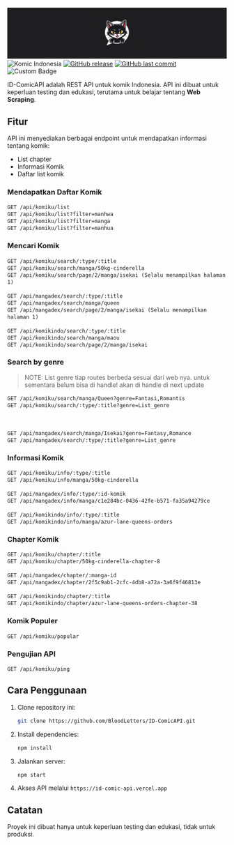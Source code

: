 <img src="./assets/banner.png"></img>
![Komic Indonesia](https://img.shields.io/badge/Komik-Indonesia-green?style=flat-square&color=green&labelColor=cray)
[![GitHub release](https://img.shields.io/github/v/release/BloodLetters/ID-ComicAPI.svg)](https://github.com/BloodLetters/ID-ComicAPI/releases)
[![GitHub last commit](https://img.shields.io/github/last-commit/BloodLetters/ID-ComicAPI.svg)](https://github.com/BloodLetters/ID-ComicAPI/commits/main)
![Custom Badge](https://img.shields.io/badge/Status-Active-brightgreen)

ID-ComicAPI adalah REST API untuk komik Indonesia. API ini dibuat untuk keperluan testing dan edukasi, terutama untuk belajar tentang **Web Scraping**.

## Fitur
API ini menyediakan berbagai endpoint untuk mendapatkan informasi tentang komik:
- List chapter
- Informasi Komik
- Daftar list komik

### Mendapatkan Daftar Komik
```http
GET /api/komiku/list
GET /api/komiku/list?filter=manhwa
GET /api/komiku/list?filter=manga
GET /api/komiku/list?filter=manhua
```

### Mencari Komik
```http
GET /api/komiku/search/:type/:title
GET /api/komiku/search/manga/50kg-cinderella
GET /api/komiku/search/page/2/manga/isekai (Selalu menampilkan halaman 1)

GET /api/mangadex/search/:type/:title
GET /api/mangadex/search/manga/queen
GET /api/mangadex/search/page/2/manga/isekai (Selalu menampilkan halaman 1)

GET /api/komikindo/search/:type/:title
GET /api/komikindo/search/manga/maou
GET /api/komikindo/search/page/2/manga/isekai
```

### Search by genre
> NOTE: List genre tiap routes berbeda sesuai dari web nya. untuk sementara belum bisa di handle!
> akan di handle di next update
```http
GET /api/komiku/search/manga/Queen?genre=Fantasi,Romantis
GET /api/komiku/search/:type/:title?genre=List_genre



GET /api/mangadex/search/manga/Isekai?genre=Fantasy,Romance
GET /api/mangadex/search/:type/:title?genre=List_genre
```

### Informasi Komik
```http
GET /api/komiku/info/:type/:title
GET /api/komiku/info/manga/50kg-cinderella

GET /api/mangadex/info/:type/:id-komik
GET /api/mangadex/info/manga/c1e284bc-0436-42fe-b571-fa35a94279ce

GET /api/komikindo/info/:type/:title
GET /api/komikindo/info/manga/azur-lane-queens-orders
```

### Chapter Komik
```http
GET /api/komiku/chapter/:title
GET /api/komiku/chapter/50kg-cinderella-chapter-8

GET /api/mangadex/chapter/:manga-id
GET /api/mangadex/chapter/2f5c9ab1-2cfc-4db8-a72a-3a6f9f46813e

GET /api/komikindo/chapter/:title
GET /api/komikindo/chapter/azur-lane-queens-orders-chapter-38
```

### Komik Populer
```http
GET /api/komiku/popular
```

### Pengujian API
```http
GET /api/komiku/ping
```

## Cara Penggunaan
1. Clone repository ini:
    ```sh
    git clone https://github.com/BloodLetters/ID-ComicAPI.git
    ```
2. Install dependencies:
    ```sh
    npm install
    ```
3. Jalankan server:
    ```sh
    npm start
    ```
4. Akses API melalui `https://id-comic-api.vercel.app`

## Catatan
Proyek ini dibuat hanya untuk keperluan testing dan edukasi, tidak untuk produksi.
